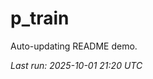 # p_train

Auto-updating README demo.

<!--START_SECTION:status-->
_Last run: 2025-10-01 21:20 UTC_
<!--END_SECTION:status-->

























































































































































































































































































































































































































































































































































































































































































































































































































































































































